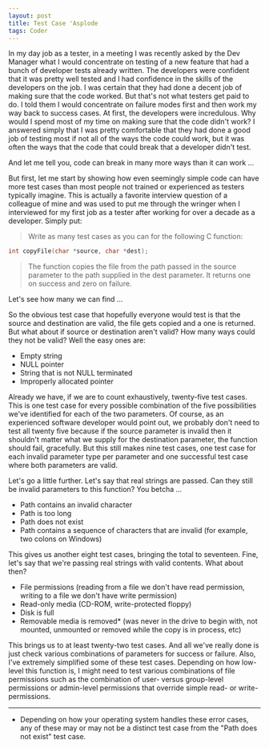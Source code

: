 ```yaml
---
layout: post
title: Test Case 'Asplode
tags: Coder
---
```


In my day job as a tester, in a meeting I was recently asked by the Dev Manager what I would concentrate on testing of a new feature that had a bunch of developer tests already written.  The developers were confident that it was pretty well tested and I had confidence in the skills of the developers on the job.  I was certain that they had done a decent job of making sure that the code worked.  But that's not what testers get paid to do.  I told them I would concentrate on failure modes first and then work my way back to success cases.  At first, the developers were incredulous.  Why would I spend most of my time on making sure that the code didn't work?  I answered simply that I was pretty comfortable that they had done a good job of testing most if not all of the ways the code could work, but it was often the ways that the code that could break that a developer didn't test.

And let me tell you, code can break in many more ways than it can work ...

But first, let me start by showing how even seemingly simple code can have more test cases than most people not trained or experienced as testers typically imagine.  This is actually a favorite interview question of a colleague of mine and was used to put me through the wringer when I interviewed for my first job as a tester after working for over a decade as a developer.  Simply put:

> Write as many test cases as you can for the following C function:

```c
int copyFile(char *source, char *dest);
```

> The function copies the file from the path passed in the source parameter to the path supplied in the dest parameter.  It returns one on success and zero on failure.

Let's see how many we can find ...

So the obvious test case that hopefully everyone would test is that the source and destination are valid, the file gets copied and a one is returned.  But what about if source or destination aren't valid?  How many ways could they not be valid?  Well the easy ones are:

* Empty string
* NULL pointer
* String that is not NULL terminated
* Improperly allocated pointer

Already we have, if we are to count exhaustively, twenty-five test cases.  This is one test case for every possible combination of the five possibilities we've identified for each of the two parameters.  Of course, as an experienced software developer would point out, we probably don't need to test all twenty five because if the source parameter is invalid then it shouldn't matter what we supply for the destination parameter, the function should fail, gracefully.  But this still makes nine test cases, one test case for each invalid parameter type per parameter and one successful test case where both parameters are valid.

Let's go a little further.  Let's say that real strings are passed.  Can they still be invalid parameters to this function?  You betcha ...

* Path contains an invalid character
* Path is too long
* Path does not exist
* Path contains a sequence of characters that are invalid (for example, two colons on Windows)

This gives us another eight test cases, bringing the total to seventeen.  Fine, let's say that we're passing real strings with valid contents.  What about then?

* File permissions (reading from a file we don't have read permission, writing to a file we don't have write permission)
* Read-only media (CD-ROM, write-protected floppy)
* Disk is full
* Removable media is removed* (was never in the drive to begin with, not mounted, unmounted or removed while the copy is in process, etc)

This brings us to at least twenty-two test cases.  And all we've really done is just check various combinations of parameters for success or failure.  Also, I've extremely simplified some of these test cases.  Depending on how low-level this function is, I might need to test various combinations of file permissions such as the combination of user- versus group-level permissions or admin-level permissions that override simple read- or write-permissions.

-----

* Depending on how your operating system handles these error cases, any of these may or may not be a distinct test case from the "Path does not exist" test case.
